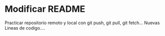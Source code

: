 # Modificar README
Practicar repositorio remoto y local con git push, git pull, git fetch...
Nuevas Lineas de codigo....

